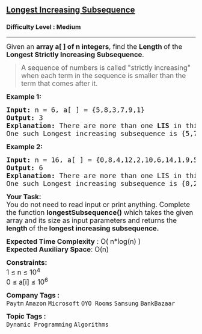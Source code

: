 <h2><a href="https://www.geeksforgeeks.org/problems/longest-increasing-subsequence-1587115620/1?page=3&sortBy=submissions">Longest Increasing Subsequence</a></h2><h3>Difficulty Level : Medium</h3><hr><div class="problems_problem_content__Xm_eO"><p><span style="font-size: 18px;">Given an <strong>array a[ ] of n integers</strong>, find the <strong>Length </strong>of the<strong> Longest Strictly Increasing Subsequence</strong>.</span></p>
<blockquote>
<p><span style="font-size: 18px;">A sequence of numbers is called "strictly increasing" when each term in the sequence is smaller than the term that comes after it.</span></p>
</blockquote>
<p><strong><span style="font-size: 18px;">Example 1:</span></strong></p>
<pre><strong><span style="font-size: 18px;">Input: </span></strong><span style="font-size: 18px;">n = 6, a[ ] = {5,8,3,7,9,1}
<strong>Output: </strong>3<strong>
Explanation: </strong>There are more than one <strong>LIS</strong> in this array.  <br></span><span style="font-size: 18px;">One such Longest increasing subsequence is {5,7,9}.</span></pre>
<p><strong><span style="font-size: 18px;">Example 2:</span></strong></p>
<pre><strong><span style="font-size: 18px;">Input: </span></strong><span style="font-size: 18px;">n = 16, a[ ] = {0,8,4,12,2,10,6,14,1,9,5,13,3,11,7,15}
<strong>Output: </strong>6<strong>
Explanation: </strong>There are more than one LIS in this array. <br>One such Longest increasing subsequence is {0,2,6,9,13,15}.</span></pre>
<p><span style="font-size: 18px;"><strong>Your Task:</strong><br>You do not need to read input or print anything. Complete the function <strong>longestSubsequence()</strong> which takes the given array and its size as input parameters and returns the <strong>length </strong>of the<strong> longest increasing subsequence.</strong></span></p>
<p><span style="font-size: 18px;"><strong>Expected Time Complexity</strong> : O( n*log(n) )<br><strong>Expected Auxiliary Space</strong>: O(n)</span></p>
<p><span style="font-size: 18px;"><strong>Constraints:</strong></span><br><span style="font-size: 18px;">1 ≤ n ≤ 10<sup>4</sup><br>0 ≤ a[i] ≤ 10<sup>6</sup></span></p></div><p><span style=font-size:18px><strong>Company Tags : </strong><br><code>Paytm</code>&nbsp;<code>Amazon</code>&nbsp;<code>Microsoft</code>&nbsp;<code>OYO Rooms</code>&nbsp;<code>Samsung</code>&nbsp;<code>BankBazaar</code>&nbsp;<br><p><span style=font-size:18px><strong>Topic Tags : </strong><br><code>Dynamic Programming</code>&nbsp;<code>Algorithms</code>&nbsp;